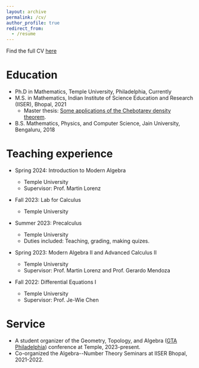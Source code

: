 ```yaml
---
layout: archive
permalink: /cv/
author_profile: true
redirect_from:
  - /resume
---
```


Find the full CV [here](https://aniruddhasudarshan.github.io/files/My_CV.pdf)

Education
======
* Ph.D in Mathematics, Temple University, Philadelphia, Currently
* M.S. in Mathematics, Indian Institute of Science Education and Research (IISER), Bhopal, 2021
  * Master thesis: [Some applications of the Chebotarev density theorem](https://aniruddhasudarshan.github.io/files/Chebotarev_Density_Theorem.pdf). 
* B.S. Mathematics, Physics, and Computer Science, Jain University, Bengaluru, 2018

Teaching experience
======
* Spring 2024: Introduction to Modern Algebra
  * Temple University
  * Supervisor: Prof. Martin Lorenz

* Fall 2023: Lab for Calculus
  * Temple University

* Summer 2023: Precalculus
  * Temple University
  * Duties included: Teaching, grading, making quizes.

* Spring 2023: Modern Algebra II and Advanced Calculus II
  * Temple University
  * Supervisor: Prof. Martin Lorenz and Prof. Gerardo Mendoza
 
* Fall 2022: Differential Equations I
  * Temple University
  * Supervisor: Prof. Je-Wie Chen
 
Service
======
* A student organizer of the Geometry, Topology, and Algebra ([GTA Philadelphia](https://math.temple.edu/events/conferences/gscagt/)) conference at Temple, 2023-present.
* Co-organized the Algebra--Number Theory Seminars at IISER Bhopal, 2021-2022.
